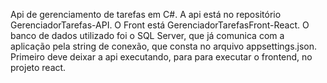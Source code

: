 Api de gerenciamento de tarefas em C#.
A api está no repositório GerenciadorTarefas-API.
O Front está GerenciadorTarefasFront-React.
O banco de dados utilizado foi o SQL Server, que já comunica com a aplicação pela string de conexão, que consta no arquivo appsettings.json.
Primeiro deve deixar a api executando, para para executar o frontend, no projeto react.
